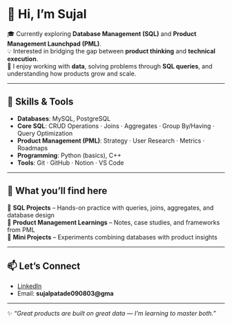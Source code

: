 # 👋 Hi, I’m Sujal  

🎓 Currently exploring **Database Management (SQL)** and **Product Management Launchpad (PML)**.  
💡 Interested in bridging the gap between **product thinking** and **technical execution**.  
🚀 I enjoy working with **data**, solving problems through **SQL queries**, and understanding how products grow and scale.  

---

## 🔧 Skills & Tools  
- **Databases**: MySQL, PostgreSQL  
- **Core SQL**: CRUD Operations · Joins · Aggregates · Group By/Having · Query Optimization  
- **Product Management (PML)**: Strategy · User Research · Metrics · Roadmaps  
- **Programming**: Python (basics), C++  
- **Tools**: Git · GitHub · Notion · VS Code  

---

## 🌟 What you’ll find here  
📂 **SQL Projects** – Hands-on practice with queries, joins, aggregates, and database design  
📂 **Product Management Learnings** – Notes, case studies, and frameworks from PML  
📂 **Mini Projects** – Experiments combining databases with product insights  

---

## 📫 Let’s Connect  
- [LinkedIn](https://www.linkedin.com/in/sujalpatade)  
- Email: **sujalpatade090803@gma**  

---

✨ *“Great products are built on great data — I’m learning to master both.”*  

